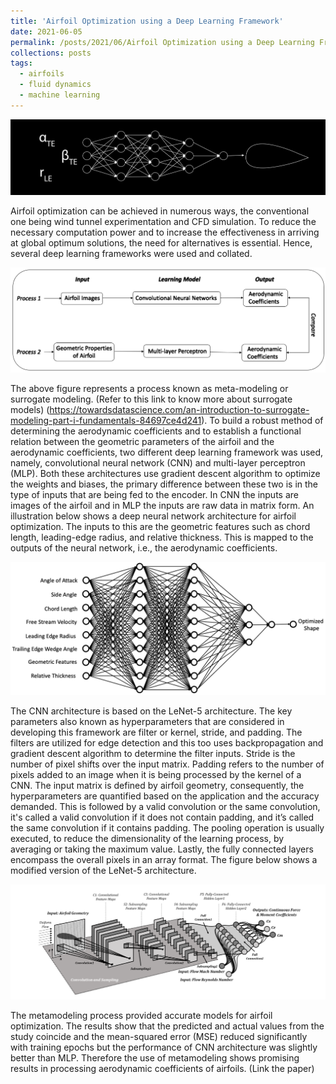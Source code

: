 ```yaml
---
title: 'Airfoil Optimization using a Deep Learning Framework'
date: 2021-06-05
permalink: /posts/2021/06/Airfoil Optimization using a Deep Learning Framework/
collections: posts
tags:
  - airfoils
  - fluid dynamics
  - machine learning
---
```


![Model](/images/a_AirfoilML2.jpeg "Model")

Airfoil optimization can be achieved in numerous ways, the conventional one being wind tunnel experimentation and CFD simulation. To reduce the necessary computation power and to increase the effectiveness in arriving at global optimum solutions, the need for alternatives is essential. Hence, several deep learning frameworks were used and collated.

![Metamodeling Process](/images/a_MM2.png "Metamodeling Process")

The above figure represents a process known as meta-modeling or surrogate modeling. (Refer to this link to know more about surrogate models) (https://towardsdatascience.com/an-introduction-to-surrogate-modeling-part-i-fundamentals-84697ce4d241). To build a robust method of determining the aerodynamic coefficients and to establish a functional relation between the geometric parameters of the airfoil and the aerodynamic coefficients, two different deep learning framework was used, namely, convolutional neural network (CNN) and multi-layer perceptron (MLP). Both these architectures use gradient descent algorithm to optimize the weights and biases, the primary difference between these two is in the type of inputs that are being fed to the encoder. In CNN the inputs are images of the airfoil and in MLP the inputs are raw data in matrix form. An illustration below shows a deep neural network architecture for airfoil optimization. The inputs to this are the geometric features such as chord length, leading-edge radius, and relative thickness. This is mapped to the outputs of the neural network, i.e., the aerodynamic coefficients. 

![Deep Neural Network for Airfoil Optimization](/images/a_MLP2.png "Deep Neural Network for Airfoil Optimization")

The CNN architecture is based on the LeNet-5 architecture. The key parameters also known as hyperparameters that are considered in developing this framework are filter or kernel, stride, and padding. The filters are utilized for edge detection and this too uses backpropagation and gradient descent algorithm to determine the filter inputs. Stride is the number of pixel shifts over the input matrix. Padding refers to the number of pixels added to an image when it is being processed by the kernel of a CNN. The input matrix is defined by airfoil geometry, consequently, the hyperparameters are quantified based on the application and the accuracy demanded. This is followed by a valid convolution or the same convolution, it's called a valid convolution if it does not contain padding, and it’s called the same convolution if it contains padding. The pooling operation is usually executed, to reduce the dimensionality of the learning process, by averaging or taking the maximum value. Lastly, the fully connected layers encompass the overall pixels in an array format. The figure below shows a modified version of the LeNet-5 architecture.

![Modified LeNet-5 Architecture](/images/a_CNN.png "Modified LeNet-5 Architecture") 

The metamodeling process provided accurate models for airfoil optimization. The results show that the predicted and actual values from the study coincide and the mean-squared error (MSE) reduced significantly with training epochs but the performance of CNN architecture was slightly better than MLP. Therefore the use of metamodeling shows promising results in processing aerodynamic coefficients of airfoils.   (Link the paper)